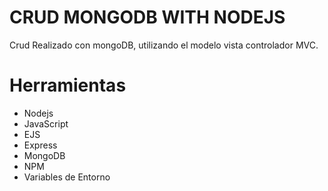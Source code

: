 # CRUD MONGODB WITH NODEJS

Crud Realizado con mongoDB, utilizando el modelo vista controlador MVC.

# Herramientas

- Nodejs
- JavaScript
- EJS
- Express
- MongoDB
- NPM
- Variables de Entorno
